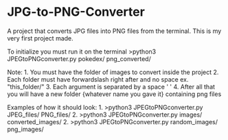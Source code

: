 # JPG-to-PNG-Converter
A project that converts JPG files into PNG files from the terminal.
This is my very first project made.

To initialize you must run it on the terminal
    >python3 JPEGtoPNGconverter.py pokedex/ png_converted/
    
Note:
    1. You must have the folder of images to convert inside the project 
    2. Each folder must have forwardslash right after and no space ex. "this_folder/"
    3. Each argument is separated by a space ' ' 
    4. After all that you will have a new folder {whatever name you gave it} containing png files

Examples of how it should look:
1.
    >python3 JPEGtoPNGconverter.py JPEG_files/ PNG_files/
2.
    >python3 JPEGtoPNGconverter.py images/ converted_images/
2.
    >python3 JPEGtoPNGconverter.py random_images/ png_images/
